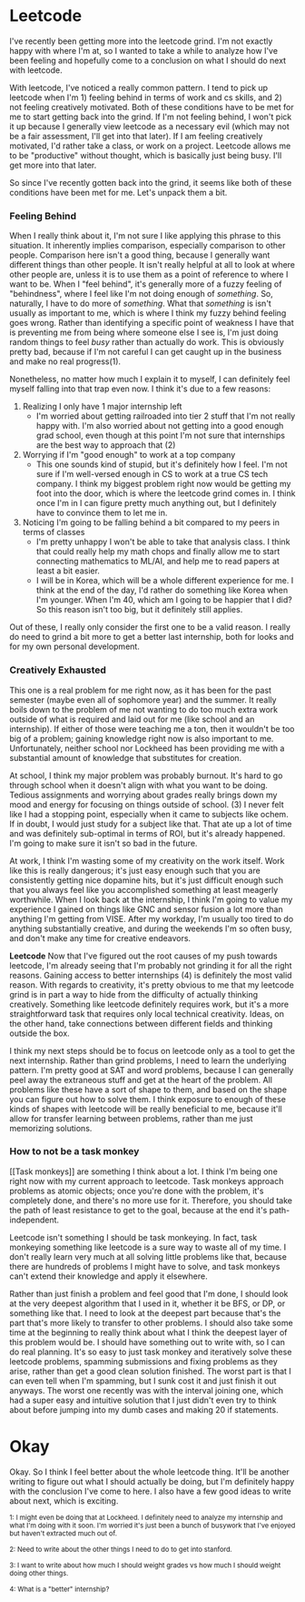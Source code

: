 # Leetcode

I've recently been getting more into the leetcode grind. I'm not exactly happy with where I'm at, so I wanted to take a while to analyze how I've been feeling and hopefully come to a conclusion on what I should do next with leetcode.

With leetcode, I've noticed a really common pattern. I tend to pick up leetcode when I'm 1) feeling behind in terms of work and cs skills, and 2) not feeling creatively motivated. Both of these conditions have to be met for me to start getting back into the grind. If I'm not feeling behind, I won't pick it up because I generally view leetcode as a necessary evil (which may not be a fair assessment, I'll get into that later). If I am feeling creatively motivated, I'd rather take a class, or work on a project. Leetcode allows me to be "productive" without thought, which is basically just being busy. I'll get more into that later.

So since I've recently gotten back into the grind, it seems like both of these conditions have been met for me. Let's unpack them a bit.

### Feeling Behind
When I really think about it, I'm not sure I like applying this phrase to this situation. It inherently implies comparison, especially comparison to other people. Comparison here isn't a good thing, because I generally want different things than other people. It isn't really helpful at all to look at where other people are, unless it is to use them as a point of reference to where I want to be. When I "feel behind", it's generally more of a fuzzy feeling of "behindness", where I feel like I'm not doing enough of *something*. So, naturally, I have to do more of *something*. What that *something* is isn't usually as important to me, which is where I think my fuzzy behind feeling goes wrong. Rather than identifying a specific point of weakness I have that is preventing me from being where someone else I see is, I'm just doing random things to feel *busy* rather than actually do work. This is obviously pretty bad, because if I'm not careful I can get caught up in the business and make no real progress(1).

Nonetheless, no matter how much I explain it to myself, I can definitely feel myself falling into that trap even now. I think it's due to a few reasons:
1. Realizing I only have 1 major internship left
	- I'm worried about getting railroaded into tier 2 stuff that I'm not really happy with. I'm also worried about not getting into a good enough grad school, even though at this point I'm not sure that internships are the best way to approach that (2)
2. Worrying if I'm "good enough" to work at a top company
	- This one sounds kind of stupid, but it's definitely how I feel. I'm not sure if I'm well-versed enough in CS to work at a true CS tech company. I think my biggest problem right now would be getting my foot into the door, which is where the leetcode grind comes in. I think once I'm in I can figure pretty much anything out, but I definitely have to convince them to let me in.
3. Noticing I'm going to be falling behind a bit compared to my peers in terms of classes
	- I'm pretty unhappy I won't be able to take that analysis class. I think that could really help my math chops and finally allow me to start connecting mathematics to ML/AI, and help me to read papers at least a bit easier.
	- I will be in Korea, which will be a whole different experience for me. I think at the end of the day, I'd rather do something like Korea when I'm younger. When I'm 40, which am I going to be happier that I did? So this reason isn't too big, but it definitely still applies.

Out of these, I really only consider the first one to be a valid reason. I really do need to grind a bit more to get a better last internship, both for looks and for my own personal development. 


### Creatively Exhausted
This one is a real problem for me right now, as it has been for the past semester (maybe even all of sophomore year) and the summer. It really boils down to the problem of me not wanting to do too much extra work outside of what is required and laid out for me (like school and an internship). If either of those were teaching me a ton, then it wouldn't be too big of a problem; gaining knowledge right now is also important to me. Unfortunately, neither school nor Lockheed has been providing me with a substantial amount of knowledge that substitutes for creation.

At school, I think my major problem was probably burnout. It's hard to go through school when it doesn't align with what you want to be doing. Tedious assignments and worrying about grades really brings down my mood and energy for focusing on things outside of school. (3) I never felt like I had a stopping point, especially when it came to subjects like ochem. If in doubt, I would just study for a subject like that. That ate up a lot of time and was definitely sub-optimal in terms of ROI, but it's already happened. I'm going to make sure it isn't so bad in the future.

At work, I think I'm wasting some of my creativity on the work itself. Work like this is really dangerous; it's just easy enough such that you are consistently getting nice dopamine hits, but it's just difficult enough such that you always feel like you accomplished something at least meagerly worthwhile. When I look back at the internship, I think I'm going to value my experience I gained on things like GNC and sensor fusion a lot more than anything I'm getting from VISE. After my workday, I'm usually too tired to do anything substantially creative, and during the weekends I'm so often busy, and don't make any time for creative endeavors.


**Leetcode**
Now that I've figured out the root causes of my push towards leetcode, I'm already seeing that I'm probably not grinding it for all the right reasons. Gaining access to better internships (4) is definitely the most valid reason. With regards to creativity, it's pretty obvious to me that my leetcode grind is in part a way to hide from the difficulty of actually thinking creatively. Something like leetcode definitely requires work, but it's a more straightforward task that requires only local technical creativity. Ideas, on the other hand, take connections between different fields and thinking outside the box.

I think my next steps should be to focus on leetcode only as a tool to get the next internship. Rather than grind problems, I need to learn the underlying pattern. I'm pretty good at SAT and word problems, because I can generally peel away the extraneous stuff and get at the heart of the problem. All problems like these have a sort of shape to them, and based on the shape you can figure out how to solve them. I think exposure to enough of these kinds of shapes with leetcode will be really beneficial to me, because it'll allow for transfer learning between problems, rather than me just memorizing solutions.

### How to not be a task monkey
[[Task monkeys]] are something I think about a lot. I think I'm being one right now with my current approach to leetcode. Task monkeys approach problems as atomic objects; once you're done with the problem, it's completely done, and there's no more use for it. Therefore, you should take the path of least resistance to get to the goal, because at the end it's path-independent.

Leetcode isn't something I should be task monkeying. In fact, task monkeying something like leetcode is a sure way to waste all of my time. I don't really learn very much at all solving little problems like that, because there are hundreds of problems I might have to solve, and task monkeys can't extend their knowledge and apply it elsewhere.

Rather than just finish a problem and feel good that I'm done, I should look at the very deepest algorithm that I used in it, whether it be BFS, or DP, or something like that. I need to look at the deepest part because that's the part that's more likely to transfer to other problems. I should also take some time at the beginning to really think about what I think the deepest layer of this problem would be. I should have something out to write with, so I can do real planning. It's so easy to just task monkey and iteratively solve these leetcode problems, spamming submissions and fixing problems as they arise, rather than get a good clean solution finished. The worst part is that I can even tell when I'm spamming, but I sunk cost it and just finish it out anyways. The worst one recently was with the interval joining one, which had a super easy and intuitive solution that I just didn't even try to think about before jumping into my dumb cases and making 20 if statements.


# Okay

Okay. So I think I feel better about the whole leetcode thing. It'll be another writing to figure out what I should actually be doing, but I'm definitely happy with the conclusion I've come to here. I also have a few good ideas to write about next, which is exciting.


<sub>1: I might even be doing that at Lockheed. I definitely need to analyze my internship and what I'm doing with it soon. I'm worried it's just been a bunch of busywork that I've enjoyed but haven't extracted much out of.</sub>

<sub>2: Need to write about the other things I need to do to get into stanford.</sub>

<sub>3: I want to write about how much I should weight grades vs how much I should weight doing other things.</sub>

<sub>4: What is a "better" internship?</sub>
